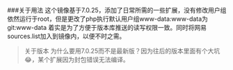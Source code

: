 ###关于用法
这个镜像基于7.0.25，添加了日常所需的一些扩展，没有修改用户组依然运行于root，但是更改了php执行默认用户组www-data:www-data为git:www-data 着实是为了方便于版本库推送的读写权限一致。同时将网易sources.list加入到镜像内，以便不时之需。

> 关于版本
为什么要用7.0.25而不是最新版？因为往后的版本里面有个大坑😂，某个扩展因为封包错误无法编译。
